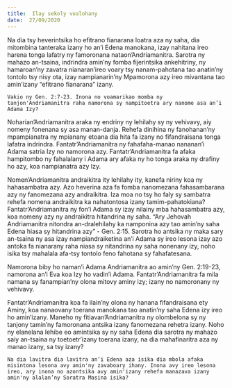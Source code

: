 ```yaml
---
title:  Ilay sekoly voalohany
date:  27/09/2020
---
```


Na dia tsy heverintsika ho efìtrano fianarana loatra aza ny saha, dia mitombina tanteraka izany ho an’i Edena manokana, izay nahitana ireo harena tonga lafatry ny famoronana nataon’Andriamanitra. Sarotra ny mahazo an-tsaina, indrindra amin’ny fomba fijerintsika ankehitriny, ny hamaroan’ny zavatra nianaran’ireo voary tsy nanam-pahotana tao anatin’ny tontolo tsy nisy ota, izay nampianarin’ny Mpamorona azy ireo mivantana tao amin’izany “efitrano fianarana” izany.

`Vakio ny Gen. 2:7-23. Inona no voamarikao momba ny tanjon'Andriamanitra raha namorona sy nampitoetra ary nanome asa an’i Adama Izy?`

Noharian’Andriamanitra araka ny endriny ny lehilahy sy ny vehivavy, aiy nomeny fonenana sy asa manan-danja. Rehefa dinihina ny fanohanan’ny mpampianatra ny mpianany etoana dia hita fa izany no fifandraisana tonga lafatra indrindra. Fantatr’Andriamanitra ny fahafaha-manao nananan’i Adama satria Izy no namorona azy. Fantatr’Andriamanitra fa afaka hampitombo ny fahalalany i Adama ary afaka ny ho tonga araka ny drafiny ho azy, koa nampianatra azy Izy.

Nomen’Andriamanitra andraikitra ity lehilahy ity, kanefa niriny koa ny hahasambatra azy. Azo heverina aza fa fomba nanomezana fahasambarana azy ny fanomezana azy andraikitra. Iza moa no tsy ho faly sy sambatra rehefa nomena andraikitra ka nahatontosa izany tamim-pahatokiana? Fantatr’Andriamanitra ny fon’i Adama sy izay nilainy mba hahasambatra azy, koa nomeny azy ny andraikitra hitandrina ny saha. “Ary Jehovah Andriamanitra nitondra an-dralehilahy ka namponina azy tao amin’ny saha Edena hiasa sy hitandrina azy” - Gen. 2:15. Sarotra ho antsika ny maka sary an-tsaina ny asa izay nampiandraiketina an’i Adama sy ireo lesona izay azo antoka fa nianarany raha niasa sy nitandrina ny saha nonenany izy, noho isika tsy mahalala afa-tsy tontolo feno fahotana sy fahafatesana.

Namorona biby ho naman’i Adama Andriamanitra ao amin’ny Gen. 2:19-23, namorona an’i Eva koa Izy ho vadin’i Adama. Fantatr’Andriamanitra fa mila namana sy fanampian’ny olona mitovy aminy izy; izany no namoronany ny vehivavy.

Fantatr’Andriamanitra koa fa ilain’ny olona ny hanana fifandraisana ety Aminy, koa nanaovany toerana manokana tao anatin’ny saha Edena izy ireo ho amin’izany. Maneho ny fitiavan’Andriamanitra ny olombelona sy ny tanjony tamin’ny famoronana antsika izany fanomezana rehetra izany. Noho ny elanelana lehibe eo amintsika sy ny saha Edena dia sarotra ny mahazo saiy an-tsaina ny toetoetr’izany toerana izany, na dia mahafinaritra aza ny manao izany, sa tsy izany?

`Na dia lavitra dia lavitra an’i Edena aza isika dia mbola afaka misintona lesona avy amin'ny zavaboary ihany. Inona avy ireo lesona ireo, ary inona no azontsika avy amin'izany rehefa manazava izany amin'ny alalan’ny Soratra Masina isika?`
